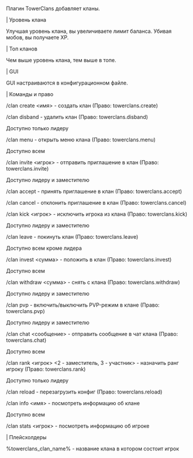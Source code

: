 Плагин TowerClans добавляет кланы.

| Уровень клана

Улучшая уровень клана, вы увеличиваете лимит баланса.
Убивая мобов, вы получаете XP.

| Топ кланов

Чем выше уровень клана, тем выше в топе.

| GUI 

GUI настраиваются в конфигурационном файле.

| Команды и право

/clan create <имя> - создать клан (Право: towerclans.create)

/clan disband - удалить клан (Право: towerclans.disband)

Доступно только лидеру

/clan menu - открыть меню клана (Право: towerclans.menu)

Доступно всем

/clan invite <игрок> - отправить приглашение в клан (Право: towerclans.invite)

Доступно лидеру и заместителю

/clan accept - принять приглашение в клан (Право: towerclans.accept)

/clan cancel - отклонить приглашение в клан (Право: towerclans.cancel)

/clan kick <игрок> - исключить игрока из клана (Право: towerclans.kick)

Доступно лидеру и заместителю

/clan leave - покинуть клан (Право: towerclans.leave)

Доступно всем кроме лидера

/clan invest <сумма> - положить в клан (Право: towerclans.invest)

Доступно всем

/clan withdraw <сумма> - снять с клана (Право: towerclans.withdraw)

Доступно лидеру и заместителю

/clan pvp - включить/выключить PVP-режим в клане (Право: towerclans.pvp)

Доступно лидеру и заместителю

/clan chat <сообщение> - отправить сообщение в чат клана (Право: towerclans.chat)

Доступно всем

/clan rank <игрок> <2 - заместитель, 3 - участник> - назначить ранг игроку (Право: towerclans.rank)

Доступно только лидеру

/clan reload - перезагрузить конфиг (Право: towerclans.reload)

/clan info <имя> - посмотреть информацию об клане

Доступно всем

/clan stats <игрок> - посмотреть информацию об игроке

| Плейсхолдеры​

%towerclans_clan_name% - название клана в котором состоит игрок

